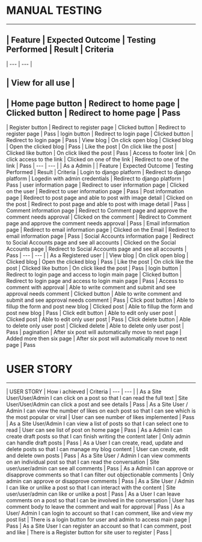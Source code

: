 # MANUAL TESTING
***
## | Feature | Expected Outcome | Testing Performed | Result | Criteria
| --- | --- |
## | View for all use |
## | Home page button | Redirect to home page | Clicked button | Redirect to home page | Pass
| Register button | Redirect to register page | Clicked button | Redirect to register page | Pass
| login button | Redirect to login page | Clicked button | Redirect to login page | Pass
| View blog | On click open blog | Clicked blog | Open the clicked blog | Pass
| Like the post | On click like the post | Clicked like button | On click liked the post | Pass
| Access to footer link | On click access to the link | Clicked on one of the link | Redirect to one of the link | Pass
| --- | --- |
| As a Admin |
| Feature | Expected Outcome | Testing Performed | Result | Criteria
| Login to django platform | Redirect to django platform | Logedin with admin credentials | Redirect to django platform | Pass
| user information page | Redirect to user information page | Clicked on the user | Redirect to user information page | Pass
| Post information page | Redirect to post page and able to post with image detail | Clicked on the post | Redirect to post page and able to post with image detail | Pass
| Comment information page | Redirect to Comment page and approve the comment needs approval | Clicked on the comment | Redirect to Comment page and approve the comment needs approval | Pass
| Email information page | Redirect to email information page | Clicked on the Email | Redirect to email information page | Pass
| Social Accounts information page | Redirect to Social Accounts page and see all accounts | Clicked on the Social Accounts page | Redirect to Social Accounts page and see all accounts | Pass
| --- | --- |
| As a Registered user |
| View blog | On click open blog | Clicked blog | Open the clicked blog | Pass
| Like the post | On click like the post | Clicked like button | On click liked the post | Pass
| login button | Redirect to login page and access to login main page | Clicked button | Redirect to login page and access to login main page | Pass
| Access to comment with approval | Able to write comment and submit and see approval needs comment | Clicked button | Able to write comment and submit and see approval needs comment | Pass
| Click post button | Able to fillup the form and post new blog | Clicked post | Able to fillup the form and post new blog | Pass
| Click edit button | Able to edit only user post | Clicked post | Able to edit only user post | Pass
| Click delete button | Able to delete only user post | Clicked delete | Able to delete only user post | Pass
| pagination | After six post will automatically move to next page | Added more then six page | After six post will automatically move to next page | Pass

# USER STORY
***
| USER STORY | How i achieved | Criteria
| --- | --- |
| As a Site User/User/Admin I can click on a post so that I can read the full text | Site User/User/Admin can click a post and see details | Pass
| As a Site User / Admin I can view the number of likes on each post so that I can see which is the most popular or viral | User can see number of likes implemented | Pass
| As a Site User/Admin I can view a list of posts so that I can select one to read | User can see list of post on home page | Pass
| As a Admin I can create draft posts so that I can finish writing the content later | Only admin can handle draft posts | Pass
| As a User I can create, read, update and delete posts so that I can manage my blog content | User can create, edit and delete own posts | Pass
| As a Site User / Admin I can view comments on an individual post so that I can read the conversation | Site user/user/admin can see all comments | Pass
| As a Admin I can approve or disapprove comments so that I can filter out objectionable comments | Only admin can approve or disapprove comments | Pass
| As a Site User / Admin I can like or unlike a post so that I can interact with the content | Site user/user/admin can like or unlike a post | Pass
| As a User I can leave comments on a post so that I can be involved in the conversation | User has comment body to leave the comment and wait for approval | Pass
| As a User/ Admin I can login to account so that I can comment, like and view my post list | There is a login button for user and admin to access main page | Pass
| As a Site User I can register an account so that I can comment, post and like | There is a Register button for site user to register | Pass
| 